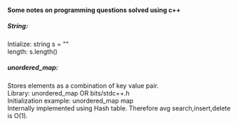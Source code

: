 <h4>Some notes on programming questions solved using c++</h4>

<h5> String: </h5> 
Intialize: string s = "" </br>
length: s.length() </br>

<h5>unordered_map:</h5>  Stores elements as a combination of key value pair. </br>
                Library: unordered_map OR bits/stdc++.h </br>
                Initialization example: unordered_map<string,int> map </br>
                Internally implemented using Hash table. Therefore avg search,insert,delete is O(1).</br>
